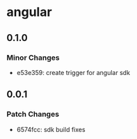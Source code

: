 # angular

## 0.1.0

### Minor Changes

- e53e359: create trigger for angular sdk

## 0.0.1

### Patch Changes

- 6574fcc: sdk build fixes
